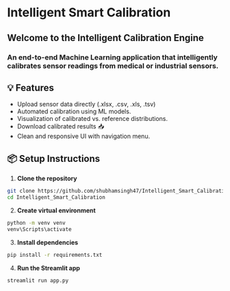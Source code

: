 # Intelligent Smart Calibration

## Welcome to the **Intelligent Calibration Engine** 
### An end-to-end Machine Learning application that intelligently calibrates sensor readings from medical or industrial sensors.

## 💡 Features
- Upload sensor data directly (.xlsx, .csv, .xls, .tsv)
- Automated calibration using ML models.
- Visualization of calibrated vs. reference distributions.
- Download calibrated results 📥 
- Clean and responsive UI with navigation menu.

## 📦 Setup Instructions

1. **Clone the repository**

```bash
git clone https://github.com/shubhamsingh47/Intelligent_Smart_Calibration.git
cd Intelligent_Smart_Calibration 
```

2. **Create virtual environment**
```bash
python -m venv venv
venv\Scripts\activate
```

3. **Install dependencies**
```bash
pip install -r requirements.txt
```

4. **Run the Streamlit app**
```bash
streamlit run app.py
```
